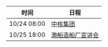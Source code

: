 | 时间          | 日程                                                                                                                               |
| ----------- | -------------------------------------------------------------------------------------------------------------------------------- |
| 10/24 08:00 | [中核集团](https://www.google.com/calendar/event?eid=YmZ0bHE3MGJzZDE4MjNicXJuOWU4aGRtMDggY203a3BraHVtNDRyampyM2xvNWVnMjRsZWdAZw)     |
| 10/25 18:00 | [渤船造船厂宣讲会](https://www.google.com/calendar/event?eid=OW0xODVvcmliMXRvbzR1dm03aW9ndmRyb2MgY203a3BraHVtNDRyampyM2xvNWVnMjRsZWdAZw) |